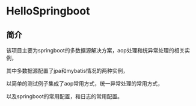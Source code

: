 # HelloSpringboot
## 简介

该项目主要为springboot的多数据源解决方案，aop处理和统异常处理的相关实例，

其中多数据源配置了jpa和mybatis情况的两种实例，

以简单的测试例子集成了aop常用方式，统一异常处理的常用方式，

以及springboot的常用配置，和日志的常用配置。